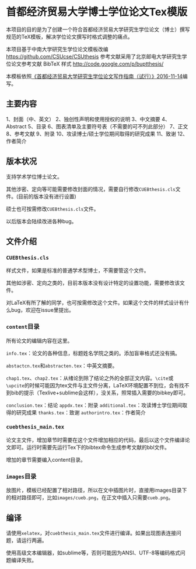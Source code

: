 # 首都经济贸易大学博士学位论文Tex模版

本项目的目的是为了创建一个符合首都经济贸易大学研究生学位论文（博士）撰写规范的TeX模板，解决学位论文撰写时格式调整的痛点。

本项目基于中南大学研究生学位论文模板改编 https://github.com/CSUcse/CSUthesis
参考文献采用了北京邮电大学研究生学位论文参考文献 BibTeX 样式 http://code.google.com/p/buptthesis/

本模板依照[《首都经济贸易大学研究生学位论文写作指南（试行）》2016-11-14](https://yjs.cueb.edu.cn/glzd/gzwj/xkyxw/57066.htm)编写。

## 主要内容

1、封面（中、英文）
2、独创性声明和使用授权的说明
3、中文摘要
4、Abstract
5、目录
6、图表清单及主要符号表（不需要的可不列此部分）
7、正文
8、参考文献
9、附录
10、攻读博士/硕士学位期间取得的研究成果
11、致谢
12、作者简介


## 版本状况

支持学术学位博士论文。

其他涉密、定向等可能需要修改封面的情况，需要自行修改`CUEBthesis.cls`文件。(目前的版本没有进行设置)

硕士也可按需修改`CUEBthesis.cls`文件。

以后版本会陆续改进各种bug。

## 文件介绍

### `CUEBthesis.cls`

样式文件，如果是标准的普通学术型博士，不需要管这个文件。

其他如涉密、定向之类的，目前本版本没有设计特定的设置功能，需要修改该文件。

对LaTeX有所了解的同学，也可按需修改这个文件。如果这个文件的样式设计有什么bug，欢迎在issue里提出。

### `content`目录

所有论文的编辑内容在这里。

`info.tex`：论文的各种信息，标题姓名学院之类的。添加盲审格式还没有搞。

`abstactcn.tex`和`abstracten.tex`：中英文摘要。

`chap1.tex`、`chap2.tex`：从绪论到除了结论之外的全部正文内容。`\cite`或`\upcite`的时候可能因为tex文件与主文件分离，LaTeX环境配置不到位，会有找不到bib的提示（Texlive+sublime会这样），没关系，照常插入需要的bibkey即可。

`conclusion.tex`：结论
`appdx.tex`：附录
`additional.tex`：攻读博士学位期间取得的研究成果
`thanks.tex`：致谢
`authorintro.tex`：作者简介

### `cuebthesis_main.tex`

论文主文件，增加章节时需要在这个文件增加相应的代码，最后以这个文件编译论文即可。运行时需要先运行Tex下的bibtex命令生成参考文献的bbl文件。

增加的章节需要编入content目录。

### `images`目录

放图片，模板已经配置了相对路径，所以在文中插图片时，直接用images目录下的相对路径即可，比如`images/cueb.png`，在正文中插入只需要`cueb.png`。

## 编译

请使用`xelatex`，对`cuebthesis_main.tex`文件进行编译。如果出现图表连接问题，请运行两遍。

使用高级文本编辑器，如sublime等，否则可能因为ANSI、UTF-8等编码格式问题编译失败。
